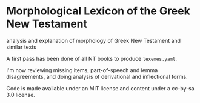# Morphological Lexicon of the Greek New Testament

analysis and explanation of morphology of Greek New Testament and similar texts

A first pass has been done of all NT books to produce `lexemes.yaml`.

I'm now reviewing missing items, part-of-speech and lemma disagreements, and
doing analysis of derivational and inflectional forms.

Code is made available under an MIT license and content under
a cc-by-sa 3.0 license.
